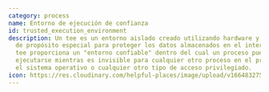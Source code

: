```yaml
---
category: process
name: Entorno de ejecución de confianza
id: trusted_execution_environment
description: Un tee es un entorno aislado creado utilizando hardware y software
  de propósito especial para proteger los datos almacenados en el interior. Un
  tee proporciona un "entorno confiable" dentro del cual un proceso puede
  ejecutarse mientras es invisible para cualquier otro proceso en el procesador,
  el sistema operativo o cualquier otro tipo de acceso privilegiado.
icon: https://res.cloudinary.com/helpful-places/image/upload/v1664832754/dtpr-icons/process/encrypted_oedzbb.svg
---
```

